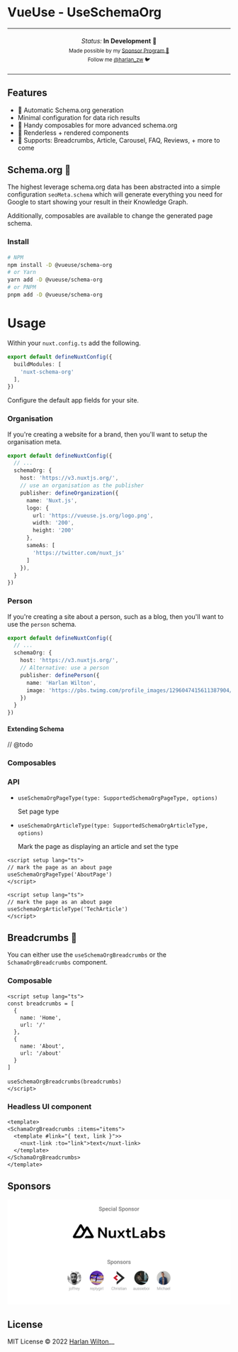 # VueUse - UseSchemaOrg

<p align="center">
<table>
<tbody>
<td align="center">
<img width="2000" height="0" /><br>
<i>Status:</i> <b>In Development 🔨</b><br>
<sub>Made possible by my <a href="https://github.com/sponsors/harlan-zw">Sponsor Program 💖</a><br> Follow me <a href="https://twitter.com/harlan_zw">@harlan_zw</a> 🐦</sub><br>
<img width="2000" height="0" />
</td>
</tbody>
</table>
</p>


## Features

- 🔎 Automatic Schema.org generation
- Minimal configuration for data rich results
- 📰 Handy composables for more advanced schema.org
- 🤖 Renderless + rendered components 
- 🍞 Supports: Breadcrumbs, Article, Carousel,  FAQ, Reviews, + more to come

## Schema.org 📰

The highest leverage schema.org data has been abstracted into a simple configuration `seoMeta.schema` which
will generate everything you need for Google to start showing your result in their Knowledge Graph.

Additionally, composables are available to change the generated page schema.


### Install

```bash
# NPM
npm install -D @vueuse/schema-org
# or Yarn
yarn add -D @vueuse/schema-org
# or PNPM
pnpm add -D @vueuse/schema-org
```

# Usage

Within your `nuxt.config.ts` add the following.

```ts
export default defineNuxtConfig({
  buildModules: [
    'nuxt-schema-org'
  ],
})
```

Configure the default app fields for your site.


### Organisation

If you're creating a website for a brand, then you'll want to setup the organisation meta.

```ts
export default defineNuxtConfig({
  // ...
  schemaOrg: {
    host: 'https://v3.nuxtjs.org/',
    // use an organisation as the publisher
    publisher: defineOrganization({
      name: 'Nuxt.js',
      logo: {
        url: 'https://vueuse.js.org/logo.png',
        width: '200',
        height: '200'
      },
      sameAs: [
        'https://twitter.com/nuxt_js'
      ]
    }),
  }
})
```

### Person

If you're creating a site about a person, such as a blog, then you'll want to use the `person` schema.


```ts
export default defineNuxtConfig({
  // ...
  schemaOrg: {
    host: 'https://v3.nuxtjs.org/',
    // Alternative: use a person
    publisher: definePerson({
      name: 'Harlan Wilton',
      image: 'https://pbs.twimg.com/profile_images/1296047415611387904/bI-fltZ4_normal.jpg',
    })
  }
})
```


#### Extending Schema

// @todo

### Composables

### API

- `useSchemaOrgPageType(type: SupportedSchemaOrgPageType, options)`
 
  Set page type

- `useSchemaOrgArticleType(type: SupportedSchemaOrgArticleType, options)`
  
  Mark the page as displaying an article and set the type


```vue
<script setup lang="ts">
// mark the page as an about page
useSchemaOrgPageType('AboutPage')
</script>
```

```vue
<script setup lang="ts">
// mark the page as an about page
useSchemaOrgArticleType('TechArticle')
</script>
```

## Breadcrumbs 🍞

You can either use the `useSchemaOrgBreadcrumbs` or the `SchamaOrgBreadcrumbs` component.

### Composable

```vue
<script setup lang="ts">
const breadcrumbs = [
  {
    name: 'Home',
    url: '/'
  },
  {
    name: 'About',
    url: '/about'
  }
]

useSchemaOrgBreadcrumbs(breadcrumbs)
</script>
```

### Headless UI component

```vue
<template>
<SchamaOrgBreadcrumbs :items="items">
  <template #link="{ text, link }">>
    <nuxt-link :to="link">text</nuxt-link>
  </template>
</SchamaOrgBreadcrumbs>
</template>
```


## Sponsors

<p align="center">
  <a href="https://raw.githubusercontent.com/harlan-zw/static/main/sponsors.svg">
    <img src='https://raw.githubusercontent.com/harlan-zw/static/main/sponsors.svg'/>
  </a>
</p>


## License

MIT License © 2022 [Harlan Wilton](https://github.com/harlan-zw)__
